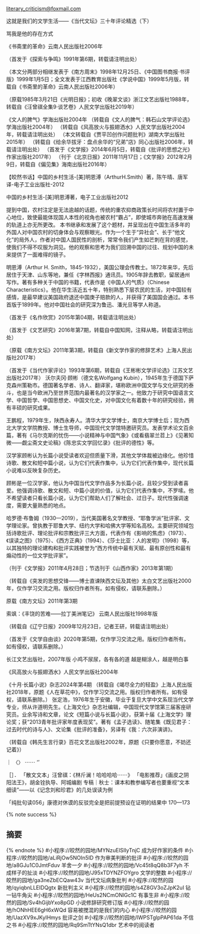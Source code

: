 
literary_criticism@foxmail.com

这就是我们的文学生活——《当代文坛》三十年评论精选（下）

骂我是他的存在方式

《书斋里的革命》云南人民出版社2006年

（首发于《探索与争鸣》1991年第6期，转载请注明出处）

（本文分两部分相继发表于《南方周末》1998年12月25日、《中国图书商报·书评版》1999年1月5日；全文发表于江西教育出版社《学说中国》1999年5月版，转载自《书斋里的革命》云南人民出版社2006年）

（原载1985年3月21日《光明日报》；初收《晚翠文谈》浙江文艺出版社1988年，转载自《汪曾祺全集9·谈艺卷》人民文学出版社2019年）

《文人的脾气》学海出版社2004年
（转载自《文人的脾气：韩石山文学评论选》学海出版社2004年）
（转载自《风高放火与振翅洒水》人民文学出版社2004年，转载请注明出处）
（本文转载自《贾平凹创作问题批判》湖南大学出版社2015年）
（转载自《给余华拔牙：盘点余华的“兄弟”店》同心出版社2006年，转载请注明出处）
（首发于《文学报》2014年6月5日，转载自《批评的思想之光》作家出版社2017年）
（刊于《北京日报》2011年11月17日；《文学报》2012年2月9日，转载自《偏见集》海南出版社2016年）

【皎然书话】中国的乡村生活-[美]明恩溥（ArthurH.Smith）著，陈午晴、唐军译-电子工业出版社-2012


中国的乡村生活-[美]明恩溥著，电子工业出版社2012

提到中国，农村注定是无法逾越的话题，传统的重农抑商政策长时间将农村置于中心地位，致使最能体现国人本性的视角也被农村“霸占”，即使城市奔驰在高速发展的轨道上亦无所更改。 本书继承和发展了这个题材，并呈现出在中国生活多年的外国人对中国农村的切身体会与观察眼光。作为一个生于“异社会”、长于“他文化”的局外人，作者对中国人国民性的剖析，常常令我们产生如芒刺在背的感觉，使我们不得不叹服为洞见。他的观察和思考为我们回溯中国的过往、规划中国的未来提供了一面难得的镜子。

明恩溥（Arthur H. Smith，1845-1932），美国公理会传教士。1872年来华，先后居住于天津、山东等地，兼任《字林西报》通讯员。1905年辞去教职，留居通州写作。著有多种关于中国的书籍，代表作是《中国人的气质》（Chinese Characteristics）。他在华生活近五十年，特别熟悉下层农民的生活，对中国较有感情，是最早建议美国政府退还中国庚子赔款的人，并获得了美国国会通过。本书首版于1899年。他对中国社会的研究深为鲁迅、潘光旦等学人称道。


（首发于《名作欣赏》2015年第04期，转载请注明出处）

（首发于《文艺研究》2016年第7期，转载自中国知网，注释从略，转载请注明出处）

（原载《南方文坛》2011年第3期，转载自《新文学作家的修辞艺术》上海人民出版社2017年）

（首发于《当代作家评论》1993年第6期，转载自《王彬彬文学评论选》江苏文艺出版社2017年）
沃尔夫冈·顾彬（德文名Wolfgang Kubin），1945年生于德国下萨克森州策勒市。德国著名学者、诗人、翻译家，堪称欧洲中国文学与文化研究的泰斗，也是当今欧洲乃至世界范围内最著名的汉学家之一。他致力于研究中国语言文学、中国哲学、中国思想史、中国文化史，对中国文化有着数十年的研究经验，拥有丰硕的研究成果。

王鹏程，1979年生，陕西永寿人。清华大学文学博士，南京大学博士后；现为西北大学文学院教授、博士生导师，中国现代文学馆特邀研究员。发表学术论文百余篇，著有《马尔克斯的忧伤——小说精神与中国气象》《或看翡翠兰苕上》《见著知微——觑尘斋文史论稿》《陈忠实文学回忆录》《批评的德性》等。

汉学家顾彬认为长篇小说受读者欢迎但质量下滑，其他文学体裁被边缘化。他珍惜诗歌、散文和短中篇小说，认为它们代表作集中，认为它们代表作集中，现代长篇小说难以反映复杂历史。

顾彬是一位汉学家，他认为中国当代文学作品多为长篇小说，且较少受到读者喜爱。他强调诗歌、散文和短、中篇小说的价值，认为它们代表作集中，不罗嗦。他不希望读者只看长篇小说，认为它们帮助人们了解社会、过日子。现代性强调速度，需要大量熟悉的地点。

哈罗德·布鲁姆（1930—2019），当代美国著名文学教授、“耶鲁学派”批评家、文学理论家。曾执教于耶鲁大学、纽约大学和哈佛大学等知名高校。主要研究领域包括诗歌批评、理论批评和宗教批评三大方面，代表作有《影响的焦虑》（1973）、《误读之图》（1975）、《西方正典》（1994）、《莎士比亚：人的发明》（1998）等，以其独特的理论建构和批评实践被誉为“西方传统中最有天赋、最有原创性和最有煽动性的一位文学批评家”。

（刊于《文学报》2011年4月28日；节选刊于《山西作家》2013年第1期）

（转载自《突发的思想交锋——博士直谏陕西文坛及其他》太白文艺出版社2000年，仅作学习交流之用。版权归作者所有。如有侵权，请联系删除。）

原载《南方文坛》2011年第3期

索飒：《丰饶的苦难——拉丁美洲笔记》
云南人民出版社1998年版

（转载自《辽宁日报》2009年12月23日，记者王研，转载请注明出处）

（首发于《文学自由谈》2020年第5期，仅作学习交流之用。版权归作者所有。如有侵权，请联系删除。）

长江文艺出版社，2007年版
小鸡不尿尿，各有各的道   越是糊涂人，越是明白事

《风高放火与振翅洒水》人民文学出版社2004年

《十月·长篇小说》杂志2024年第4期
（转载自《竭尽全力的轻盈》上海人民出版社2018年，原题《人在草花中》，仅作学习交流之用。版权归作者所有。如有侵权，请联系删除。）
张定浩，1976年生于安徽，毕业于复旦大学中文系现当代文学专业，师从许道明先生。《上海文化》杂志社编辑，中国现代文学馆第三届客座研究员。业余写诗和文章，论文《短篇小说与长篇小说》，获第十届《上海文学》理论奖；获“2013青年批评家年度表现奖”。著有《孟子选读》、随笔集《既见君子：过去时代的诗与人》、文论集《批评的准备》，另译有《我：六次非演讲》。

（转载自《韩先生言行录》百花文艺出版社2002年，原题《只要你愿意，不妨还记着》）

｜      〈〉    ⋯⋯    ‘’

［］． 「散文文本」汪曾祺：《林斤澜！哈哈哈哈⋯⋯》  「电影推荐」《画皮之阴阳法王》，胡金铨执导、阿城编剧
专稿｜秋士：课本和教参编写者也要重视“文本细读”——以《记念刘和珍君》的几处误读为例

「纯批句读056」康德对休谟的反驳完全是把前提预设在证明的结果中  170—173


{% note success %}

## 摘要
{% endnote %}
#小程序://皎然的园地/MYNzuElSlIyTnjC  成为好作家的条件
#小程序://皎然的园地/aLiRjOw5NOIn5ID  作为审美判断的批评
#小程序://皎然的园地/a8GJu1C0JmtFduv 羊舍一夕
#小程序://皎然的园地/Vc45t8qQ8b3F7yh 不成样子的扯淡
#小程序://皎然的园地/J95xTDYNZFOYgro   文学的整数
#小程序://皎然的园地/ga3neZbECQaw43v   当代文坛病象批判
#小程序://皎然的园地/qyiqbnLLEIDQgtx  新批判主义
#小程序://皎然的园地/s4Z8GV3oZJpK2uI  钻一钻牛角尖
#小程序://皎然的园地/HeUs2NCmONlGc1C  有事生非
#小程序://皎然的园地/Sv4hGijbYxo8pGD  小说修辞研究修订版
#小程序://皎然的园地/hONhHEE6gH6xWQd   容易被搅混的是我们的内心
#小程序://皎然的园地/UazXV9xJKyIHmys   批评之剑
#小程序://皎然的园地/lWPSTglpPAP61da   不信之书
#小程序://皎然的园地/Rq9SmTtYNsQ1dbr   艺术中的阅读者
